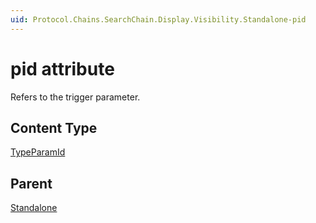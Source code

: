 ```yaml
---
uid: Protocol.Chains.SearchChain.Display.Visibility.Standalone-pid
---
```


# pid attribute

Refers to the trigger parameter.

## Content Type

[TypeParamId](xref:Protocol-TypeParamId)

## Parent

[Standalone](xref:Protocol.Chains.SearchChain.Display.Visibility.Standalone)

